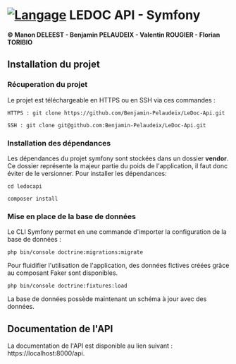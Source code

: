 # [![Langage](https://skillicons.dev/icons?i=php)](https://skillicons.dev) LEDOC API - Symfony
**© Manon DELEEST - Benjamin PELAUDEIX - Valentin ROUGIER - Florian TORIBIO**

## Installation du projet
### Récuperation du projet
Le projet est téléchargeable en HTTPS ou en SSH via ces commandes : 

`HTTPS : git clone https://github.com/Benjamin-Pelaudeix/LeDoc-Api.git`

`SSH : git clone git@github.com:Benjamin-Pelaudeix/LeDoc-Api.git`

### Installation des dépendances
Les dépendances du projet symfony sont stockées dans un dossier **vendor**. Ce dossier représente la majeur partie du poids de l'application, il faut donc éviter de le versionner. Pour installer les dépendances: 

`cd ledocapi`

`composer install`

### Mise en place de la base de données
Le CLI Symfony permet en une commande d'importer la configuration de la base de données : 

`php bin/console doctrine:migrations:migrate`

Pour fluidifier l'utilisation de l'application, des données fictives créées grâce au composant Faker sont disponibles.

`php bin/console doctrine:fixtures:load`

La base de données possède maintenant un schéma à jour avec des données.

## Documentation de l'API
La documentation de l'API est disponible au lien suivant : https://localhost:8000/api.
